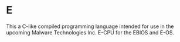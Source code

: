 # E

This a C-like compiled programming language intended for use in the upcoming Malware Technologies Inc. E-CPU for the EBIOS and E-OS.